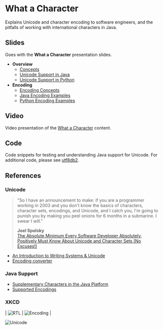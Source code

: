 # What a Character

Explains Unicode and character encoding to software engineers, and the pitfalls of working with international characters in Java.

## Slides

Goes with the **What a Character** presentation slides.

- **Overview**
  - [Concepts](https://sualeh.github.io/What-a-Character/what-a-character-concepts.pdf) 
  - [Unicode Support in Java](https://sualeh.github.io/What-a-Character/what-a-character-unicode-support-in-java.pdf)   
  - [Unicode Support in Python](https://sualeh.github.io/What-a-Character/what-a-character-unicode-support-in-python.pdf) 
- **Encoding**
  - [Encoding Concepts](https://sualeh.github.io/What-a-Character/what-a-character-encoding.pdf) 
  - [Java Encoding Examples](https://sualeh.github.io/What-a-Character/what-a-character-encoding-java.pdf) 
  - [Python Encoding Examples](https://sualeh.github.io/What-a-Character/what-a-character-encoding-python.pdf) 


## Video

Video presentation of the [What a Character](https://vimeo.com/743222944) content.

## Code

Code snippets for testing and understanding Java support for Unicode. For additional code, please see [utf8db2](https://github.com/sualeh/utf8db2). 

## References

### Unicode

> "So I have an announcement to make: if you are a programmer working in 2003 and you don't know the basics of characters, character sets, encodings, and Unicode, and I catch you, I'm going to punish you by making you peel onions for 6 months in a submarine. I swear I will." 
>
> **Joel Spolsky**  
> [The Absolute Minimum Every Software Developer Absolutely, Positively Must Know About Unicode and Character Sets (No Excuses!)](http://www.joelonsoftware.com/articles/Unicode.html)

- [An Introduction to Writing Systems & Unicode](https://r12a.github.io/scripts/tutorial/)
- [Encoding converter](https://r12a.github.io/app-encodings/)

### Java Support
- [Supplementary Characters in the Java Platform](http://www.oracle.com/us/technologies/java/supplementary-142654.html)
- [Supported Encodings](https://docs.oracle.com/javase/8/docs/technotes/guides/intl/encoding.doc.html)

### XKCD

| ![RTL](http://imgs.xkcd.com/comics/rtl.png "RTL") | ![Encoding](http://imgs.xkcd.com/comics/encoding.png "Encoding") |

![Unicode](http://imgs.xkcd.com/comics/unicode.png "Unicode")




